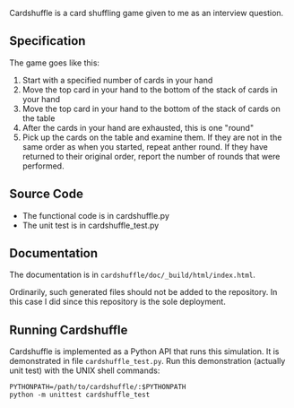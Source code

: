 Cardshuffle is a card shuffling game given to me as an interview question.

Specification
---------------

The game goes like this:

1. Start with a specified number of cards in your hand
1. Move the top card in your hand to the bottom of the stack of cards in your hand   
1. Move the top card in your hand to the bottom of the stack of cards on the table
1. After the cards in your hand are exhausted, this is one "round"
1. Pick up the cards on the table and examine them.  If they are not in the same order as when you started, repeat anther round.  If they have returned to their original order, report the number of rounds that were performed.

Source Code
-------------------

* The functional code is in cardshuffle.py 
* The unit test is in cardshuffle_test.py

Documentation
-----------------

The documentation is in ``cardshuffle/doc/_build/html/index.html``.

Ordinarily, such generated files should not be added to the repository.  In this case I did since this repository is the sole deployment.

Running Cardshuffle
--------------------

Cardshuffle is implemented as a Python API that runs this simulation.  It is demonstrated in file
`cardshuffle_test.py`.  Run this demonstration (actually unit test) with the UNIX shell
commands:

    PYTHONPATH=/path/to/cardshuffle/:$PYTHONPATH 
    python -m unittest cardshuffle_test